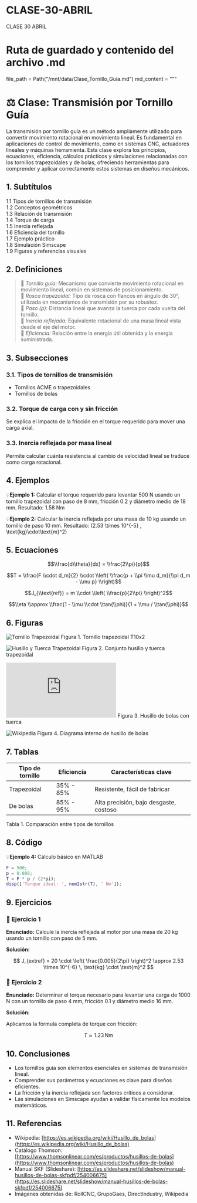 # CLASE-30-ABRIL
CLASE 30 ABRIL

# Ruta de guardado y contenido del archivo .md
file_path = Path("/mnt/data/Clase_Tornillo_Guia.md")
md_content = """
# ⚖️ Clase: Transmisión por Tornillo Guía

La transmisión por tornillo guía es un método ampliamente utilizado para convertir movimiento rotacional en movimiento lineal. Es fundamental en aplicaciones de control de movimiento, como en sistemas CNC, actuadores lineales y máquinas herramienta. Esta clase explora los principios, ecuaciones, eficiencia, cálculos prácticos y simulaciones relacionadas con los tornillos trapezoidales y de bolas, ofreciendo herramientas para comprender y aplicar correctamente estos sistemas en diseños mecánicos.

## 1. Subtítulos

1.1 Tipos de tornillos de transmisión  
1.2 Conceptos geométricos  
1.3 Relación de transmisión  
1.4 Torque de carga  
1.5 Inercia reflejada  
1.6 Eficiencia del tornillo  
1.7 Ejemplo práctico  
1.8 Simulación Simscape  
1.9 Figuras y referencias visuales  

## 2. Definiciones

>🔑 *Tornillo guía:* Mecanismo que convierte movimiento rotacional en movimiento lineal, común en sistemas de posicionamiento.  
>🔑 *Rosca trapezoidal:* Tipo de rosca con flancos en ángulo de 30°, utilizada en mecanismos de transmisión por su robustez.  
>🔑 *Paso (p):* Distancia lineal que avanza la tuerca por cada vuelta del tornillo.  
>🔑 *Inercia reflejada:* Equivalente rotacional de una masa lineal vista desde el eje del motor.  
>🔑 *Eficiencia:* Relación entre la energía útil obtenida y la energía suministrada.  

## 3. Subsecciones

### 3.1. Tipos de tornillos de transmisión
- Tornillos ACME o trapezoidales  
- Tornillos de bolas  

### 3.2. Torque de carga con y sin fricción
Se explica el impacto de la fricción en el torque requerido para mover una carga axial.  

### 3.3. Inercia reflejada por masa lineal
Permite calcular cuánta resistencia al cambio de velocidad lineal se traduce como carga rotacional.  

## 4. Ejemplos

💡**Ejemplo 1:** Calcular el torque requerido para levantar 500 N usando un tornillo trapezoidal con paso de 8 mm, fricción 0.2 y diámetro medio de 18 mm. Resultado: 1.58 Nm  

💡**Ejemplo 2:** Calcular la inercia reflejada por una masa de 10 kg usando un tornillo de paso 10 mm. Resultado: \(2.53 \times 10^{-5} \, \text{kg}\cdot\text{m}^2\)  

## 5. Ecuaciones

$$\\frac{d\\theta}{dx} = \\frac{2\\pi}{p}$$

$$T = \\frac{F \\cdot d_m}{2} \\cdot \\left( \\frac{p + \\pi \\mu d_m}{\\pi d_m - \\mu p} \\right)$$

$$J_{\\text{ref}} = m \\cdot \\left( \\frac{p}{2\\pi} \\right)^2$$

$$\\eta \\approx \\frac{1 - \\mu \\cdot \\tan(\\phi)}{1 + \\mu / \\tan(\\phi)}$$

## 6. Figuras

![Tornillo Trapezoidal](https://rollcnc.com/product/tornillo-trapezoidal-t102-1000mm/)
Figura 1. Tornillo trapezoidal T10x2

![Husillo y Tuerca Trapezoidal](https://grupogaes.com/tienda/movimiento-lineal/husillos/husillos-y-tuercas-trapezoidales/)
Figura 2. Conjunto husillo y tuerca trapezoidal

![Husillo de bolas](https://www.directindustry.es/prod/thomson-industries-inc/product-7040-2252635.html)
Figura 3. Husillo de bolas con tuerca

![Wikipedia](https://es.wikipedia.org/wiki/Husillo_de_bolas)
Figura 4. Diagrama interno de husillo de bolas

## 7. Tablas

| Tipo de tornillo | Eficiencia | Características clave                  |
|------------------|------------|----------------------------------------|
| Trapezoidal      | 35% - 85%  | Resistente, fácil de fabricar           |
| De bolas         | 85% - 95%  | Alta precisión, bajo desgaste, costoso |

Tabla 1. Comparación entre tipos de tornillos

## 8. Código

💡**Ejemplo 4:** Cálculo básico en MATLAB
```matlab
F = 500;
p = 0.008;
T = F * p / (2*pi);
disp(['Torque ideal: ', num2str(T), ' Nm']);
```
## 9. Ejercicios

### 📝 Ejercicio 1

**Enunciado:** Calcule la inercia reflejada al motor por una masa de 20 kg usando un tornillo con paso de 5 mm.

**Solución:**

$$
J_{extref} = 20 \cdot \left( \frac{0.005}{2\pi} \right)^2 \approx 2.53 \times 10^{-6} \, \text{kg} \cdot \text{m}^2
$$

### 📝 Ejercicio 2

**Enunciado:** Determinar el torque necesario para levantar una carga de 1000 N con un tornillo de paso 4 mm, fricción 0.1 y diámetro medio 16 mm.

**Solución:**

Aplicamos la fórmula completa de torque con fricción:

$$
T \approx 1.23 \, \text{Nm}
$$

## 10. Conclusiones

* Los tornillos guía son elementos esenciales en sistemas de transmisión lineal.
* Comprender sus parámetros y ecuaciones es clave para diseños eficientes.
* La fricción y la inercia reflejada son factores críticos a considerar.
* Las simulaciones en Simscape ayudan a validar físicamente los modelos matemáticos.

## 11. Referencias

* Wikipedia: [https://es.wikipedia.org/wiki/Husillo_de_bolas](https://es.wikipedia.org/wiki/Husillo_de_bolas)
* Catálogo Thomson: [https://www.thomsonlinear.com/es/productos/husillos-de-bolas](https://www.thomsonlinear.com/es/productos/husillos-de-bolas)
* Manual SKF (Slideshare): [https://es.slideshare.net/slideshow/manual-husillos-de-bolas-skfpdf/254006675](https://es.slideshare.net/slideshow/manual-husillos-de-bolas-skfpdf/254006675)
* Imágenes obtenidas de: RollCNC, GrupoGaes, DirectIndustry, Wikipedia
